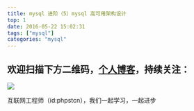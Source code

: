 ```yaml
---
title: mysql 进阶（5）mysql 高可用架构设计
top: 1
date: 2016-05-22 15:02:31
tags: ["mysql"]
categories: "mysql"
---
```


## 欢迎扫描下方二维码，[个人博客](https://www.phpst.cn)，持续关注：

![](https://ww1.sinaimg.cn/large/a616b9a4gy1g4xzv954a4j20760763yo.jpg)

互联网工程师（id:phpstcn），我们一起学习，一起进步

